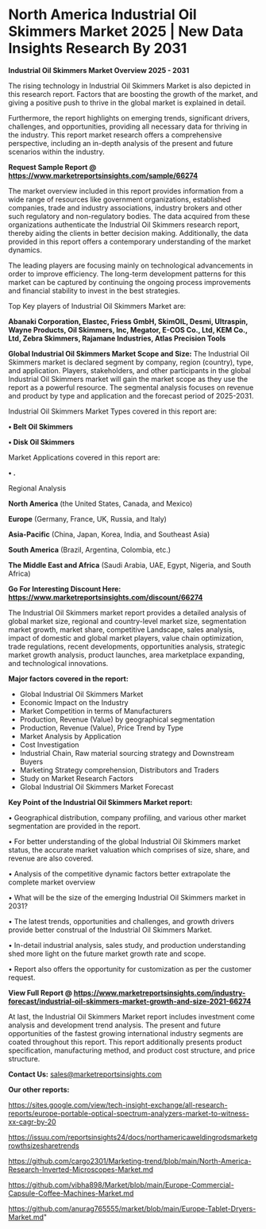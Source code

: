 # North America Industrial Oil Skimmers Market 2025 | New Data Insights Research By 2031

<Strong> Industrial Oil Skimmers Market Overview 2025 - 2031</strong>

The rising technology in Industrial Oil Skimmers Market is also depicted in this research report. Factors that are boosting the growth of the market, and giving a positive push to thrive in the global market is explained in detail.

Furthermore, the report highlights on emerging trends, significant drivers, challenges, and opportunities, providing all necessary data for thriving in the industry. This report market research offers a comprehensive perspective, including an in-depth analysis of the present and future scenarios within the industry.

<strong>Request Sample Report @ <a href=https://www.marketreportsinsights.com/sample/66274>https://www.marketreportsinsights.com/sample/66274</a></strong>

The market overview included in this report provides information from a wide range of resources like government organizations, established companies, trade and industry associations, industry brokers and other such regulatory and non-regulatory bodies. The data acquired from these organizations authenticate the Industrial Oil Skimmers research report, thereby aiding the clients in better decision making. Additionally, the data provided in this report offers a contemporary understanding of the market dynamics.

The leading players are focusing mainly on technological advancements in order to improve efficiency. The long-term development patterns for this market can be captured by continuing the ongoing process improvements and financial stability to invest in the best strategies.

Top Key players of Industrial Oil Skimmers Market are:

<strong>Abanaki Corporation, Elastec, Friess GmbH, SkimOIL, Desmi, Ultraspin, Wayne Products, Oil Skimmers, Inc, Megator, E-COS Co., Ltd, KEM Co., Ltd, Zebra Skimmers, Rajamane Industries, Atlas Precision Tools</strong>

<strong><b>Global Industrial Oil Skimmers Market Scope and Size:</b></strong>
The Industrial Oil Skimmers market is declared segment by company, region (country), type, and application. Players, stakeholders, and other participants in the global Industrial Oil Skimmers market will gain the market scope as they use the report as a powerful resource. The segmental analysis focuses on revenue and product by type and application and the forecast period of 2025-2031.

Industrial Oil Skimmers Market Types covered in this report are:

<strong>• Belt Oil Skimmers

• Disk Oil Skimmers</strong>

Market Applications covered in this report are:

<strong>• .</strong> 

Regional Analysis

<strong>North America</strong> (the United States, Canada, and Mexico)

<strong>Europe</strong> (Germany, France, UK, Russia, and Italy)

<strong>Asia-Pacific</strong> (China, Japan, Korea, India, and Southeast Asia)

<strong>South America</strong> (Brazil, Argentina, Colombia, etc.)

<strong>The Middle East and Africa</strong> (Saudi Arabia, UAE, Egypt, Nigeria, and South Africa)

<strong>Go For Interesting Discount Here: <a href=https://www.marketreportsinsights.com/discount/66274>https://www.marketreportsinsights.com/discount/66274</a></strong>

The Industrial Oil Skimmers market report provides a detailed analysis of global market size, regional and country-level market size, segmentation market growth, market share, competitive Landscape, sales analysis, impact of domestic and global market players, value chain optimization, trade regulations, recent developments, opportunities analysis, strategic market growth analysis, product launches, area marketplace expanding, and technological innovations.

<strong><b>Major factors covered in the report:</b></strong>
<ul>
  <li>Global Industrial Oil Skimmers Market </li>
  <li>Economic Impact on the Industry</li>
  <li>Market Competition in terms of Manufacturers</li>
  <li>Production, Revenue (Value) by geographical segmentation</li>
  <li>Production, Revenue (Value), Price Trend by Type</li>
  <li>Market Analysis by Application</li>
  <li>Cost Investigation</li>
  <li>Industrial Chain, Raw material sourcing strategy and Downstream Buyers</li>
  <li>Marketing Strategy comprehension, Distributors and Traders</li>
  <li>Study on Market Research Factors</li>
  <li>Global Industrial Oil Skimmers Market Forecast</li>
</ul>

<strong><b>Key Point of the Industrial Oil Skimmers Market report:</b></strong>

• Geographical distribution, company profiling, and various other market segmentation are provided in the report.

• For better understanding of the global Industrial Oil Skimmers market status, the accurate market valuation which comprises of size, share, and revenue are also covered.

• Analysis of the competitive dynamic factors better extrapolate the complete market overview

• What will be the size of the emerging Industrial Oil Skimmers market in 2031?

• The latest trends, opportunities and challenges, and growth drivers provide better construal of the Industrial Oil Skimmers Market.

• In-detail industrial analysis, sales study, and production understanding shed more light on the future market growth rate and scope.

• Report also offers the opportunity for customization as per the customer request.

<strong><b>View Full Report @ <a href=https://www.marketreportsinsights.com/industry-forecast/industrial-oil-skimmers-market-growth-and-size-2021-66274>https://www.marketreportsinsights.com/industry-forecast/industrial-oil-skimmers-market-growth-and-size-2021-66274</a></b></strong>


At last, the Industrial Oil Skimmers Market report includes investment come analysis and development trend analysis. The present and future opportunities of the fastest growing international industry segments are coated throughout this report. This report additionally presents product specification, manufacturing method, and product cost structure, and price structure.

<strong>Contact Us:</strong>
sales@marketreportsinsights.com

<strong>Our other reports:</strong>

<a href=https://sites.google.com/view/tech-insight-exchange/all-research-reports/europe-portable-optical-spectrum-analyzers-market-to-witness-xx-cagr-by-20>https://sites.google.com/view/tech-insight-exchange/all-research-reports/europe-portable-optical-spectrum-analyzers-market-to-witness-xx-cagr-by-20</a>

<a href=https://issuu.com/reportsinsights24/docs/northamericaweldingrodsmarketgrowthsizesharetrends>https://issuu.com/reportsinsights24/docs/northamericaweldingrodsmarketgrowthsizesharetrends</a>

<a href=https://github.com/cargo2301/Marketing-trend/blob/main/North-America-Research-Inverted-Microscopes-Market.md>https://github.com/cargo2301/Marketing-trend/blob/main/North-America-Research-Inverted-Microscopes-Market.md</a>

<a href=https://github.com/vibha898/Market/blob/main/Europe-Commercial-Capsule-Coffee-Machines-Market.md>https://github.com/vibha898/Market/blob/main/Europe-Commercial-Capsule-Coffee-Machines-Market.md</a>

<a href=https://github.com/anurag765555/market/blob/main/Europe-Tablet-Dryers-Market.md>https://github.com/anurag765555/market/blob/main/Europe-Tablet-Dryers-Market.md</a>"
